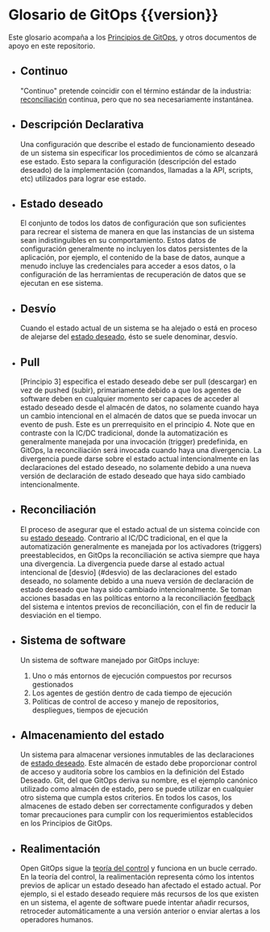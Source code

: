 # Glosario de GitOps {{version}}

Este glosario acompaña a los [Principios de GitOps](./PRINCIPLES_es.md), y otros documentos de apoyo en este repositorio.

- ## Continuo

    "Continuo" pretende coincidir con el término estándar de la industria: [reconciliación](#reconciliación) continua, pero que no sea necesariamente instantánea.

- ## Descripción Declarativa

    Una configuración que describe el estado de funcionamiento deseado de un sistema sin especificar los procedimientos de cómo se alcanzará ese estado. Esto separa la configuración (descripción del estado deseado) de la implementación (comandos, llamadas a la API, scripts, etc) utilizados para lograr ese estado.

- ## Estado deseado

    El conjunto de todos los datos de configuración que son suficientes para recrear el sistema de manera en que las instancias de un sistema sean indistinguibles en su comportamiento.
    Estos datos de configuración generalmente no incluyen los datos persistentes de la aplicación, por ejemplo, el contenido de la base de datos, aunque a menudo incluye las credenciales para acceder a esos datos, o la configuración de las herramientas de recuperación de datos que se ejecutan en ese sistema.

- ## Desvío

    Cuando el estado actual de un sistema se ha alejado o está en proceso de alejarse del [estado deseado](#estado-deseado), ésto se suele denominar, desvío.

- ## Pull
    [Principio 3] especifica el estado deseado debe ser pull (descargar) en vez de pushed (subir), primariamente debido a que los agentes de software deben en cualquier momento ser capaces de acceder al estado deseado desde el almacén de datos, no solamente cuando haya un cambio intencional en el almacén de datos que se pueda invocar un evento de push. Este es un prerrequisito en el principio 4. Note que en contraste con la IC/DC tradicional, donde la automatización es generalmente manejada por una invocación (trigger) predefinida, en GitOps, la reconciliación será invocada cuando haya una divergencia. La divergencia puede darse sobre el estado actual intencionalmente en las declaraciones del estado deseado, no solamente debido a una nueva versión de declaración de estado deseado que haya sido cambiado intencionalmente.

- ## Reconciliación

    El proceso de asegurar que el estado actual de un sistema coincide con su [estado deseado](#estado-deseado).
    Contrario al IC/DC tradicional, en el que la automatización generalmente es manejada por los activadores (triggers) preestablecidos, en GitOps la reconciliación se activa siempre que haya una divergencia. La divergencia puede darse al estado actual intencional de [desvio] (#desvio) de las declaraciones del estado deseado, no solamente debido a una nueva versión de declaración de estado deseado que haya sido cambiado intencionalmente. Se toman acciones basadas en las políticas entorno a la reconciliación [feedback](#Reconciliación) del sistema e intentos previos de reconciliación, con el fin de reducir la desviación en el tiempo.

- ## Sistema de software

    Un sistema de software manejado por GitOps incluye:

    1. Uno o más entornos de ejecución compuestos por recursos gestionados
    1. Los agentes de gestión dentro de cada tiempo de ejecución
    1. Políticas de control de acceso y manejo de repositorios, despliegues, tiempos de ejecución

- ## Almacenamiento del estado

    Un sistema para almacenar versiones inmutables de las declaraciones de [estado deseado](#estado-deseado).
    Este almacén de estado debe proporcionar control de acceso y auditoría sobre los cambios en la definición del Estado Deseado.
    Git, del que GitOps deriva su nombre, es el ejemplo canónico utilizado como almacén de estado, pero se puede utilizar en cualquier otro sistema que cumpla estos criterios.
    En todos los casos, los almacenes de estado deben ser correctamente configurados y deben tomar precauciones para cumplir con los requerimientos establecidos en los Principios de GitOps.

- ## Realimentación

    Open GitOps sigue la [teoría del control](https://es.wikipedia.org/wiki/Teor%C3%ADa_del_control) y funciona en un bucle cerrado. En la teoría del control, la realimentación representa cómo los intentos previos de aplicar un estado deseado han afectado el estado actual. Por ejemplo, si el estado deseado requiere más recursos de los que existen en un sistema, el agente de software puede intentar añadir recursos, retroceder automáticamente a una versión anterior o enviar alertas a los operadores humanos.

